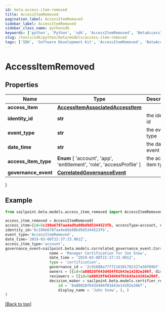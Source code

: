 ```yaml
---
id: beta-access-item-removed
title: AccessItemRemoved
pagination_label: AccessItemRemoved
sidebar_label: AccessItemRemoved
sidebar_class_name: pythonsdk
keywords: ['python', 'Python', 'sdk', 'AccessItemRemoved', 'BetaAccessItemRemoved'] 
slug: /tools/sdk/python/beta/models/access-item-removed
tags: ['SDK', 'Software Development Kit', 'AccessItemRemoved', 'BetaAccessItemRemoved']
---
```


# AccessItemRemoved


## Properties

Name | Type | Description | Notes
------------ | ------------- | ------------- | -------------
**access_item** | [**AccessItemAssociatedAccessItem**](access-item-associated-access-item) |  | [required]
**identity_id** | **str** | the identity id | [optional] 
**event_type** | **str** | the event type | [optional] 
**date_time** | **str** | the date of event | [optional] 
**access_item_type** |  **Enum** [  'account',    'app',    'entitlement',    'role',    'accessProfile' ] | the access item type | [optional] 
**governance_event** | [**CorrelatedGovernanceEvent**](correlated-governance-event) |  | [optional] 
}

## Example

```python
from sailpoint.beta.models.access_item_removed import AccessItemRemoved

access_item_removed = AccessItemRemoved(
access_item={id=8c190e6787aa4ed9a90bd9d5344523fb, accessType=account, nativeIdentity=127999, sourceName=JDBC Entitlements Source, entitlementCount=0, displayName=Sample Name},
identity_id='8c190e6787aa4ed9a90bd9d5344523fb',
event_type='AccessItemRemoved',
date_time='2019-03-08T22:37:33.901Z',
access_item_type='account',
governance_event=sailpoint.beta.models.correlated_governance_event.Correlated Governance Event(
                    name = 'Manager Certification for Jon Snow', 
                    date_time = '2019-03-08T22:37:33.901Z', 
                    type = 'certification', 
                    governance_id = '2c91808a77ff216301782327a50f09bf', 
                    owners = [{id=8a80828f643d484f01643e14202e206f, displayName=John Snow}], 
                    reviewers = [{id=8a80828f643d484f01643e14202e206f, displayName=John Snow}], 
                    decision_maker = sailpoint.beta.models.certifier_response.Certifier Response(
                        id = '8a80828f643d484f01643e14202e206f', 
                        display_name = 'John Snow', ), )
)

```
[[Back to top]](#) 

